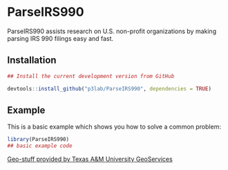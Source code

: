 
# ParseIRS990 

<!-- badges: start -->
<!-- badges: end -->

ParseIRS990 assists research on U.S. non-profit organizations by making parsing IRS 990 filings easy and fast.

## Installation

``` r
## Install the current development version from GitHub

devtools::install_github("p3lab/ParseIRS990", dependencies = TRUE)
```

## Example

This is a basic example which shows you how to solve a common problem:

``` r
library(ParseIRS990)
## basic example code
```

<a href="https://geoservices.tamu.edu">
    Geo-stuff provided by Texas A&M University GeoServices
</a>
